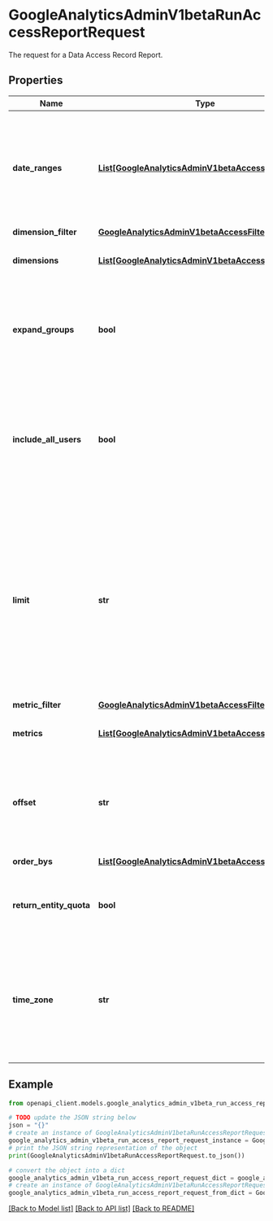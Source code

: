 # GoogleAnalyticsAdminV1betaRunAccessReportRequest

The request for a Data Access Record Report.

## Properties

Name | Type | Description | Notes
------------ | ------------- | ------------- | -------------
**date_ranges** | [**List[GoogleAnalyticsAdminV1betaAccessDateRange]**](GoogleAnalyticsAdminV1betaAccessDateRange.md) | Date ranges of access records to read. If multiple date ranges are requested, each response row will contain a zero based date range index. If two date ranges overlap, the access records for the overlapping days is included in the response rows for both date ranges. Requests are allowed up to 2 date ranges. | [optional] 
**dimension_filter** | [**GoogleAnalyticsAdminV1betaAccessFilterExpression**](GoogleAnalyticsAdminV1betaAccessFilterExpression.md) |  | [optional] 
**dimensions** | [**List[GoogleAnalyticsAdminV1betaAccessDimension]**](GoogleAnalyticsAdminV1betaAccessDimension.md) | The dimensions requested and displayed in the response. Requests are allowed up to 9 dimensions. | [optional] 
**expand_groups** | **bool** | Optional. Decides whether to return the users within user groups. This field works only when include_all_users is set to true. If true, it will return all users with access to the specified property or account. If false, only the users with direct access will be returned. | [optional] 
**include_all_users** | **bool** | Optional. Determines whether to include users who have never made an API call in the response. If true, all users with access to the specified property or account are included in the response, regardless of whether they have made an API call or not. If false, only the users who have made an API call will be included. | [optional] 
**limit** | **str** | The number of rows to return. If unspecified, 10,000 rows are returned. The API returns a maximum of 100,000 rows per request, no matter how many you ask for. &#x60;limit&#x60; must be positive. The API may return fewer rows than the requested &#x60;limit&#x60;, if there aren&#39;t as many remaining rows as the &#x60;limit&#x60;. For instance, there are fewer than 300 possible values for the dimension &#x60;country&#x60;, so when reporting on only &#x60;country&#x60;, you can&#39;t get more than 300 rows, even if you set &#x60;limit&#x60; to a higher value. To learn more about this pagination parameter, see [Pagination](https://developers.google.com/analytics/devguides/reporting/data/v1/basics#pagination). | [optional] 
**metric_filter** | [**GoogleAnalyticsAdminV1betaAccessFilterExpression**](GoogleAnalyticsAdminV1betaAccessFilterExpression.md) |  | [optional] 
**metrics** | [**List[GoogleAnalyticsAdminV1betaAccessMetric]**](GoogleAnalyticsAdminV1betaAccessMetric.md) | The metrics requested and displayed in the response. Requests are allowed up to 10 metrics. | [optional] 
**offset** | **str** | The row count of the start row. The first row is counted as row 0. If offset is unspecified, it is treated as 0. If offset is zero, then this method will return the first page of results with &#x60;limit&#x60; entries. To learn more about this pagination parameter, see [Pagination](https://developers.google.com/analytics/devguides/reporting/data/v1/basics#pagination). | [optional] 
**order_bys** | [**List[GoogleAnalyticsAdminV1betaAccessOrderBy]**](GoogleAnalyticsAdminV1betaAccessOrderBy.md) | Specifies how rows are ordered in the response. | [optional] 
**return_entity_quota** | **bool** | Toggles whether to return the current state of this Analytics Property&#39;s quota. Quota is returned in [AccessQuota](#AccessQuota). For account-level requests, this field must be false. | [optional] 
**time_zone** | **str** | This request&#39;s time zone if specified. If unspecified, the property&#39;s time zone is used. The request&#39;s time zone is used to interpret the start &amp; end dates of the report. Formatted as strings from the IANA Time Zone database (https://www.iana.org/time-zones); for example \&quot;America/New_York\&quot; or \&quot;Asia/Tokyo\&quot;. | [optional] 

## Example

```python
from openapi_client.models.google_analytics_admin_v1beta_run_access_report_request import GoogleAnalyticsAdminV1betaRunAccessReportRequest

# TODO update the JSON string below
json = "{}"
# create an instance of GoogleAnalyticsAdminV1betaRunAccessReportRequest from a JSON string
google_analytics_admin_v1beta_run_access_report_request_instance = GoogleAnalyticsAdminV1betaRunAccessReportRequest.from_json(json)
# print the JSON string representation of the object
print(GoogleAnalyticsAdminV1betaRunAccessReportRequest.to_json())

# convert the object into a dict
google_analytics_admin_v1beta_run_access_report_request_dict = google_analytics_admin_v1beta_run_access_report_request_instance.to_dict()
# create an instance of GoogleAnalyticsAdminV1betaRunAccessReportRequest from a dict
google_analytics_admin_v1beta_run_access_report_request_from_dict = GoogleAnalyticsAdminV1betaRunAccessReportRequest.from_dict(google_analytics_admin_v1beta_run_access_report_request_dict)
```
[[Back to Model list]](../README.md#documentation-for-models) [[Back to API list]](../README.md#documentation-for-api-endpoints) [[Back to README]](../README.md)


